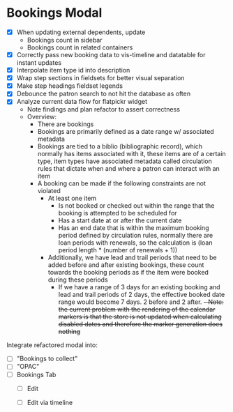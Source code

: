 # Bookings Modal

- [x] When updating external dependents, update
  - Bookings count in sidebar
  - Bookings count in related containers
- [x] Correctly pass new booking data to vis-timeline and datatable for instant updates
- [x] Interpolate item type id into description
- [x] Wrap step sections in fieldsets for better visual separation
- [x] Make step headings fieldset legends
- [x] Debounce the patron search to not hit the database as often
- [x] Analyze current data flow for flatpickr widget
  - Note findings and plan refactor to assert correctness
  - Overview:
    - There are bookings
    - Bookings are primarily defined as a date range w/ associated metadata
    - Bookings are tied to a biblio (bibliographic record), which normally has items associated with it, these items are of a certain type, item types have associated metadata called circulation rules that dictate when and where a patron can interact with an item
    - A booking can be made if the following constraints are not violated
      - At least one item
        - Is not booked or checked out within the range that the booking is attempted to be scheduled for
        - Has a start date at or after the current date
        - Has an end date that is within the maximum booking period defined by circulation rules, normally there are loan periods with renewals, so the calculation is (loan period length * (number of renewals + 1))
      - Additionally, we have lead and trail periods that need to be added before and after existing bookings, these count towards the booking periods as if the item were booked during these periods
        - If we have a range of 3 days for an existing booking and lead and trail periods of 2 days, the effective booked date range would become 7 days. 2 before and 2 after.
~~- Note: the current problem with the rendering of the calendar markers is that the store is not updated when calculating disabled dates and therefore the marker generation does nothing~~

Integrate refactored modal into:
- [ ] "Bookings to collect"
- [ ] "OPAC"
- [ ] Bookings Tab
    - [ ] Edit
    - [ ] Edit via timeline


